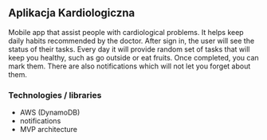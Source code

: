 ## Aplikacja Kardiologiczna
Mobile app that assist people with cardiological problems. It helps keep daily habits recommended by the doctor.
After sign in, the user will see the status of their tasks.
Every day it will provide random set of tasks that will keep you healthy, such as go outside or eat fruits.
Once completed, you can mark them.
There are also notifications which will not let you forget about them.

### Technologies / libraries
- AWS (DynamoDB)
- notifications
- MVP architecture
